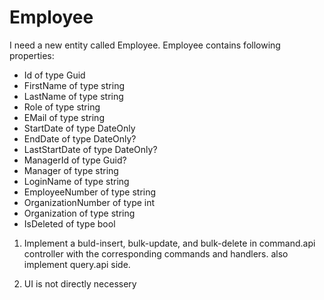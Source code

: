 # Employee 

I need a new entity called Employee. Employee contains following properties:
- Id of type Guid
- FirstName of type string
- LastName of type string
- Role of type string
- EMail of type string
- StartDate of type DateOnly
- EndDate of type DateOnly?
- LastStartDate of type DateOnly?
- ManagerId of type Guid?
- Manager of type string
- LoginName of type string
- EmployeeNumber of type string
- OrganizationNumber of type int
- Organization of type string
- IsDeleted of type bool

1. Implement a buld-insert, bulk-update, and bulk-delete in command.api controller with the corresponding commands and handlers. also implement query.api side.

2. UI is not directly necessery